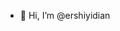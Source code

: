 - 👋 Hi, I’m @ershiyidian
<!---
ershiyidian/ershiyidian is a ✨ special ✨ repository because its `README.md` (this file) appears on your GitHub profile.
You can click the Preview link to take a look at your changes.
--->
